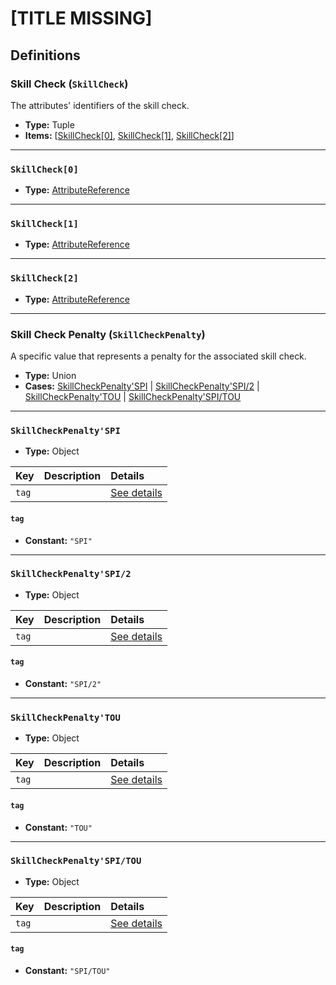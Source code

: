 # [TITLE MISSING]

## Definitions

### <a name="SkillCheck"></a> Skill Check (`SkillCheck`)

The attributes' identifiers of the skill check.

- **Type:** Tuple
- **Items:** [<a href="SkillCheck[0]">SkillCheck[0]</a>, <a href="SkillCheck[1]">SkillCheck[1]</a>, <a href="SkillCheck[2]">SkillCheck[2]</a>]

---

### <a name="SkillCheck[0]"></a> `SkillCheck[0]`

- **Type:** <a href="./_SimpleReferences.md#AttributeReference">AttributeReference</a>

---

### <a name="SkillCheck[1]"></a> `SkillCheck[1]`

- **Type:** <a href="./_SimpleReferences.md#AttributeReference">AttributeReference</a>

---

### <a name="SkillCheck[2]"></a> `SkillCheck[2]`

- **Type:** <a href="./_SimpleReferences.md#AttributeReference">AttributeReference</a>

---

### <a name="SkillCheckPenalty"></a> Skill Check Penalty (`SkillCheckPenalty`)

A specific value that represents a penalty for the associated skill check.

- **Type:** Union
- **Cases:** <a href="#SkillCheckPenalty'SPI">SkillCheckPenalty'SPI</a> | <a href="#SkillCheckPenalty'SPI/2">SkillCheckPenalty'SPI/2</a> | <a href="#SkillCheckPenalty'TOU">SkillCheckPenalty'TOU</a> | <a href="#SkillCheckPenalty'SPI/TOU">SkillCheckPenalty'SPI/TOU</a>

---

### <a name="SkillCheckPenalty'SPI"></a> `SkillCheckPenalty'SPI`

- **Type:** Object

Key | Description | Details
:-- | :-- | :--
`tag` |  | <a href="#SkillCheckPenalty'SPI/tag">See details</a>

#### <a name="SkillCheckPenalty'SPI/tag"></a> `tag`

- **Constant:** `"SPI"`

---

### <a name="SkillCheckPenalty'SPI/2"></a> `SkillCheckPenalty'SPI/2`

- **Type:** Object

Key | Description | Details
:-- | :-- | :--
`tag` |  | <a href="#SkillCheckPenalty'SPI/2/tag">See details</a>

#### <a name="SkillCheckPenalty'SPI/2/tag"></a> `tag`

- **Constant:** `"SPI/2"`

---

### <a name="SkillCheckPenalty'TOU"></a> `SkillCheckPenalty'TOU`

- **Type:** Object

Key | Description | Details
:-- | :-- | :--
`tag` |  | <a href="#SkillCheckPenalty'TOU/tag">See details</a>

#### <a name="SkillCheckPenalty'TOU/tag"></a> `tag`

- **Constant:** `"TOU"`

---

### <a name="SkillCheckPenalty'SPI/TOU"></a> `SkillCheckPenalty'SPI/TOU`

- **Type:** Object

Key | Description | Details
:-- | :-- | :--
`tag` |  | <a href="#SkillCheckPenalty'SPI/TOU/tag">See details</a>

#### <a name="SkillCheckPenalty'SPI/TOU/tag"></a> `tag`

- **Constant:** `"SPI/TOU"`
